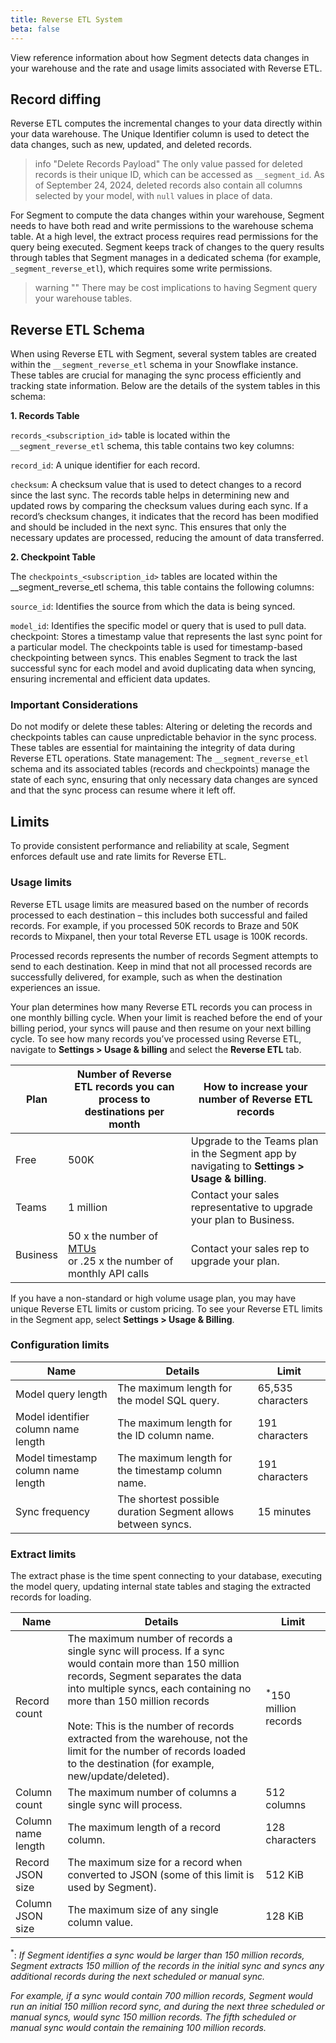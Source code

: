 ```yaml
---
title: Reverse ETL System
beta: false 
---
```


View reference information about how Segment detects data changes in your warehouse and the rate and usage limits associated with Reverse ETL. 

## Record diffing
Reverse ETL computes the incremental changes to your data directly within your data warehouse. The Unique Identifier column is used to detect the data changes, such as new, updated, and deleted records.

> info "Delete Records Payload"
> The only value passed for deleted records is their unique ID, which can be accessed as `__segment_id`. As of September 24, 2024, deleted records also contain all columns selected by your model, with `null` values in place of data.  

For Segment to compute the data changes within your warehouse, Segment needs to have both read and write permissions to the warehouse schema table. At a high level, the extract process requires read permissions for the query being executed. Segment keeps track of changes to the query results through tables that Segment manages in a dedicated schema (for example, `_segment_reverse_etl`), which requires some write permissions.

> warning ""
> There may be cost implications to having Segment query your warehouse tables.

## Reverse ETL Schema
When using Reverse ETL with Segment, several system tables are created within the `__segment_reverse_etl` schema in your Snowflake instance. These tables are crucial for managing the sync process efficiently and tracking state information. Below are the details of the system tables in this schema:

**1. Records Table**

`records_<subscription_id>` table is located within the` __segment_reverse_etl` schema, this table contains two key columns:

`record_id`: A unique identifier for each record.

`checksum`: A checksum value that is used to detect changes to a record since the last sync.
The records table helps in determining new and updated rows by comparing the checksum values during each sync. If a record’s checksum changes, it indicates that the record has been modified and should be included in the next sync. This ensures that only the necessary updates are processed, reducing the amount of data transferred.

**2. Checkpoint Table**

The `checkpoints_<subscription_id>` tables are located within the __segment_reverse_etl schema, this table contains the following columns:

`source_id`: Identifies the source from which the data is being synced.

`model_id`: Identifies the specific model or query that is used to pull data.
checkpoint: Stores a timestamp value that represents the last sync point for a particular model.
The checkpoints table is used for timestamp-based checkpointing between syncs. This enables Segment to track the last successful sync for each model and avoid duplicating data when syncing, ensuring incremental and efficient data updates.

### Important Considerations

Do not modify or delete these tables: Altering or deleting the records and checkpoints tables can cause unpredictable behavior in the sync process. These tables are essential for maintaining the integrity of data during Reverse ETL operations.
State management: The `__segment_reverse_etl` schema and its associated tables (records and checkpoints) manage the state of each sync, ensuring that only necessary data changes are synced and that the sync process can resume where it left off.


## Limits
To provide consistent performance and reliability at scale, Segment enforces default use and rate limits for Reverse ETL.

### Usage limits
Reverse ETL usage limits are measured based on the number of records processed to each destination – this includes both successful and failed records. For example, if you processed 50K records to Braze and 50K records to Mixpanel, then your total Reverse ETL usage is 100K records.

Processed records represents the number of records Segment attempts to send to each destination. Keep in mind that not all processed records are successfully delivered, for example, such as when the destination experiences an issue.

Your plan determines how many Reverse ETL records you can process in one monthly billing cycle. When your limit is reached before the end of your billing period, your syncs will pause and then resume on your next billing cycle. To see how many records you’ve processed using Reverse ETL, navigate to **Settings > Usage & billing** and select the **Reverse ETL** tab.

Plan | Number of Reverse ETL records you can process to destinations per month | How to increase your number of Reverse ETL records
---- | --------------------------------------------------------------------------- | ---------------------------------------------------
Free | 500K | Upgrade to the Teams plan in the Segment app by navigating to **Settings > Usage & billing**.
Teams | 1 million | Contact your sales representative to upgrade your plan to Business.
Business | 50 x the number of [MTUs](/docs/guides/usage-and-billing/mtus-and-throughput/#what-is-an-mtu) <br>or .25 x the number of monthly API calls | Contact your sales rep to upgrade your plan.

If you have a non-standard or high volume usage plan, you may have unique Reverse ETL limits or custom pricing. To see your Reverse ETL limits in the Segment app, select **Settings > Usage & Billing**.

### Configuration limits

Name | Details | Limit
--------- | ------- | ------
Model query length | The maximum length for the model SQL query. | 65,535 characters
Model identifier column name length | The maximum length for the ID column name. | 191 characters
Model timestamp column name length | The maximum length for the timestamp column name. | 191 characters
Sync frequency | The shortest possible duration Segment allows between syncs. | 15 minutes

### Extract limits
The extract phase is the time spent connecting to your database, executing the model query, updating internal state tables and staging the extracted records for loading.

Name | Details | Limit
----- | ------- | ------
Record count | The maximum number of records a single sync will process. If a sync would contain more than 150 million records, Segment separates the data into multiple syncs, each containing no more than 150 million records <br><br> Note: This is the number of records extracted from the warehouse, not the limit for the number of records loaded to the destination (for example, new/update/deleted). | <sup>*</sup>150 million records
Column count | The maximum number of columns a single sync will process. | 512 columns
Column name length | The maximum length of a record column. | 128 characters
Record JSON size | The maximum size for a record when converted to JSON (some of this limit is used by Segment). | 512 KiB
Column JSON size | The maximum size of any single column value. | 128 KiB

<sup>*</sup>: _If Segment identifies a sync would be larger than 150 million records, Segment extracts 150 million of the records in the initial sync and syncs any additional records during the next scheduled or manual sync._ 

_For example, if a sync would contain 700 million records, Segment would run an initial 150 million record sync, and during the next three scheduled or manual syncs, would sync 150 million records. The fifth scheduled or manual sync would contain the remaining 100 million records._ 
